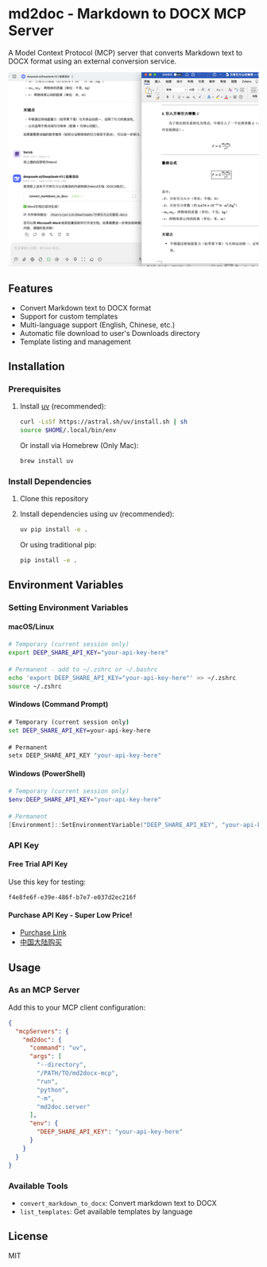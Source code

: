 # md2doc - Markdown to DOCX MCP Server

A Model Context Protocol (MCP) server that converts Markdown text to DOCX format using an external conversion service.

![md2doc Demo](images/md2doc.png)

## Features

- Convert Markdown text to DOCX format
- Support for custom templates
- Multi-language support (English, Chinese, etc.)
- Automatic file download to user's Downloads directory
- Template listing and management

## Installation

### Prerequisites

1. Install [uv](https://github.com/astral-sh/uv) (recommended):
   ```bash
   curl -LsSf https://astral.sh/uv/install.sh | sh
   source $HOME/.local/bin/env
   ```

   Or install via Homebrew (Only Mac):
   ```bash
   brew install uv
   ```

### Install Dependencies

1. Clone this repository
2. Install dependencies using uv (recommended):
   ```bash
   uv pip install -e .
   ```

   Or using traditional pip:
   ```bash
   pip install -e .
   ```

## Environment Variables

### Setting Environment Variables

#### macOS/Linux
```bash
# Temporary (current session only)
export DEEP_SHARE_API_KEY="your-api-key-here"

# Permanent - add to ~/.zshrc or ~/.bashrc
echo 'export DEEP_SHARE_API_KEY="your-api-key-here"' >> ~/.zshrc
source ~/.zshrc
```

#### Windows (Command Prompt)
```cmd
# Temporary (current session only)
set DEEP_SHARE_API_KEY=your-api-key-here

# Permanent
setx DEEP_SHARE_API_KEY "your-api-key-here"
```

#### Windows (PowerShell)
```powershell
# Temporary (current session only)
$env:DEEP_SHARE_API_KEY="your-api-key-here"

# Permanent
[Environment]::SetEnvironmentVariable("DEEP_SHARE_API_KEY", "your-api-key-here", "User")
```

### API Key

#### Free Trial API Key
Use this key for testing:
```
f4e8fe6f-e39e-486f-b7e7-e037d2ec216f
```

#### Purchase API Key - Super Low Price!

- [Purchase Link](https://www.deepshare.app/purchase-en.html)
- [中国大陆购买](https://www.deepshare.app/purchase.html)

## Usage

### As an MCP Server

Add this to your MCP client configuration:

```json
{
  "mcpServers": {
    "md2doc": {
      "command": "uv",
      "args": [
        "--directory",
        "/PATH/TO/md2docx-mcp",
        "run",
        "python",
        "-m",
        "md2doc.server"
      ],
      "env": {
        "DEEP_SHARE_API_KEY": "your-api-key-here"
      }
    }
  }
}
```

### Available Tools

- `convert_markdown_to_docx`: Convert markdown text to DOCX
- `list_templates`: Get available templates by language

## License

MIT 